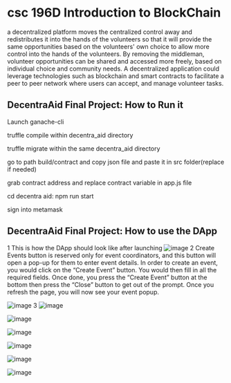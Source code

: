 # csc 196D Introduction to BlockChain

a decentralized platform moves the centralized control away and redistributes it into the hands of the volunteers so that it will provide the same opportunities based on the volunteers' own choice to allow more control into the hands of the volunteers. By removing the middleman, volunteer opportunities can be shared and accessed more freely, based on individual choice and community needs. A decentralized application could leverage technologies such as blockchain and smart contracts to facilitate a peer to peer network where users can accept, and manage volunteer tasks. 

##  DecentraAid Final Project: How to Run it

Launch ganache-cli

truffle compile within decentra_aid directory

truffle migrate within the same decentra_aid directory

go to path build/contract and copy json file and paste it in src folder(replace if needed)

grab contract address and replace contract variable in app.js file

cd decentra aid: npm run start

sign into metamask

##  DecentraAid Final Project: How to use the DApp
 1 This is how the DApp should look like after launching
![image](https://github.com/user-attachments/assets/a4986832-69a8-4bc8-a8eb-ac14baa08812)
 2 Create Events button is reserved only for event coordinators, and this button will open a pop-up for them to enter event details. In order to create an event, you would click on the “Create Event” button. You would then fill in all the required fields. Once done, you press the “Create Event” button at the bottom then press the “Close” button to get out of the prompt. Once you refresh the page, you will now see your event popup.

![image](https://github.com/user-attachments/assets/460ee41e-3374-440f-890b-85970cc8c71e)
 3
![image](https://github.com/user-attachments/assets/c197c127-a6e8-4cdb-bb83-2418c9499498)

![image](https://github.com/user-attachments/assets/b9e2e985-3508-43da-a0e8-99d2df6018fe)

![image](https://github.com/user-attachments/assets/e6f5686e-4f14-4229-a66c-cc3605cb2748)

![image](https://github.com/user-attachments/assets/5da18b6b-101c-477a-88c2-c20ef4a46039)

![image](https://github.com/user-attachments/assets/4a3d54a7-7d59-43bf-be0a-cd94560fda11)

![image](https://github.com/user-attachments/assets/aad6b48e-1d61-4a5c-8a85-f6036cc15fca)

